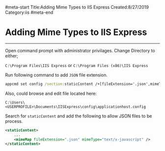 #meta-start
Title:Adding Mime Types to IIS Express
Created:8/27/2019
Category:iis
#meta-end
# Adding Mime Types to IIS Express
---

Open command prompt with administrator privilages.
Change Directory to either;

`C:\Program Files\IIS Express` or `C:\Program Files (x86)\IIS Express`

Run following command to add `JSON` file extension.

```bat
appcmd set config /section:staticContent /+[fileExtension='.json',mimeType='application/x-javascript']
```

Also, could browse and edit file located here: 

`C:\Users\<USERPROFILE>\Documents\IISExpress\config\applicationhost.config`

Search for `staticContent` and add the following to allow JSON files to be process.

```xml
<staticContent>
    ...
    <mimeMap fileExtension=".json" mimeType="text/x-javascript" />
</staticContent>    
```